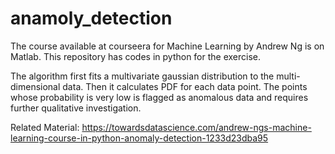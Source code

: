 # anamoly_detection

The course available at courseera for Machine Learning by Andrew Ng is on Matlab. This repository has codes in python for the exercise.

The algorithm first fits a multivariate gaussian distribution to the multi-dimensional data. Then it calculates PDF for each data point. The points whose probability is very low is flagged as anomalous data and requires further qualitative investigation.

Related Material:
https://towardsdatascience.com/andrew-ngs-machine-learning-course-in-python-anomaly-detection-1233d23dba95
